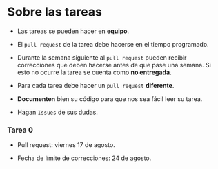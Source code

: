 # Sobre las tareas

* Las tareas se pueden hacer en **equipo**.

* El `pull request` de la tarea debe hacerse en el tiempo programado.

* Durante la semana siguiente al `pull request` pueden
recibir correcciones que deben hacerse antes de que pase
una semana. Si esto no ocurre la tarea se cuenta
como **no entregada**.

* Para cada tarea debe hacer un `pull request` **diferente**.

* **Documenten** bien su código para que nos sea fácil
leer su tarea.

* Hagan `Issues` de sus dudas.

### Tarea 0
* Pull request: viernes 17 de agosto.

* Fecha de límite de correcciones: 24 de agosto.
